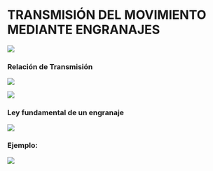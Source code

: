 # **TRANSMISIÓN DEL MOVIMIENTO MEDIANTE ENGRANAJES**

![](http://www.tecnojulio.com/1eso/wp-content/uploads/2012/02/engranajes.jpg)

### Relación de Transmisión
![](http://www.tecnojulio.com/1eso/wp-content/uploads/2012/02/relacio_transmision2.jpg)

![](http://www.tecnojulio.com/1eso/wp-content/uploads/2012/02/relacion_trans.jpg)

### Ley fundamental de un engranaje

![](http://www.tecnojulio.com/1eso/wp-content/uploads/2012/02/f%C3%B3rmula-engranajes.jpg)

### Ejemplo:
![](http://www.tecnojulio.com/1eso/wp-content/uploads/2012/02/ejemplorelacion-de-transmision.jpg)
